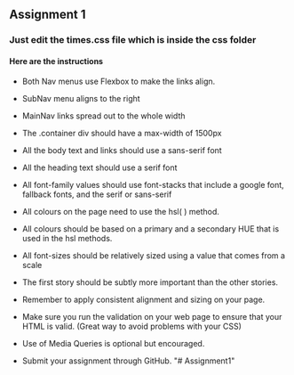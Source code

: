## Assignment 1 

### Just edit the times.css file which is inside the css folder

#### Here are the instructions 

* Both Nav menus use Flexbox to make the links align.

* SubNav menu aligns to the right

* MainNav links spread out to the whole width
* The .container div should have a max-width of 1500px
* All the body text and links should use a sans-serif font
* All the heading text should use a serif font
* All font-family values should use font-stacks that include a google font, fallback fonts, and the serif or sans-serif
* All colours on the page need to use the hsl( ) method.
* All colours should be based on a primary and a secondary HUE that is used in the hsl methods.
* All font-sizes should be relatively sized using a value that comes from a scale
* The first story should be subtly more important than the other stories.
* Remember to apply consistent alignment and sizing on your page.
* Make sure you run the validation on your web page to ensure that your HTML is valid. (Great way to avoid problems with your CSS)
* Use of Media Queries is optional but encouraged.
* Submit your assignment through GitHub.
"# Assignment1" 
